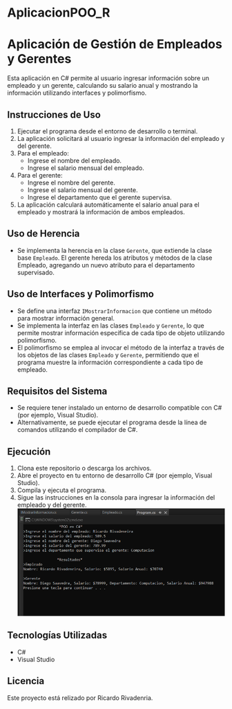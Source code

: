 # AplicacionPOO_R
# Aplicación de Gestión de Empleados y Gerentes

Esta aplicación en C# permite al usuario ingresar información sobre un empleado y un gerente, calculando su salario anual y mostrando la información utilizando interfaces y polimorfismo.

## Instrucciones de Uso

1. Ejecutar el programa desde el entorno de desarrollo o terminal.
2. La aplicación solicitará al usuario ingresar la información del empleado y del gerente.
3. Para el empleado:
   - Ingrese el nombre del empleado.
   - Ingrese el salario mensual del empleado.
4. Para el gerente:
   - Ingrese el nombre del gerente.
   - Ingrese el salario mensual del gerente.
   - Ingrese el departamento que el gerente supervisa.
5. La aplicación calculará automáticamente el salario anual para el empleado y mostrará la información de ambos empleados.

## Uso de Herencia

- Se implementa la herencia en la clase `Gerente`, que extiende la clase base `Empleado`. El gerente hereda los atributos y métodos de la clase Empleado, agregando un nuevo atributo para el departamento supervisado.

## Uso de Interfaces y Polimorfismo

- Se define una interfaz `IMostrarInformacion` que contiene un método para mostrar información general.
- Se implementa la interfaz en las clases `Empleado` y `Gerente`, lo que permite mostrar información específica de cada tipo de objeto utilizando polimorfismo.
- El polimorfismo se emplea al invocar el método de la interfaz a través de los objetos de las clases `Empleado` y `Gerente`, permitiendo que el programa muestre la información correspondiente a cada tipo de empleado.

## Requisitos del Sistema

- Se requiere tener instalado un entorno de desarrollo compatible con C# (por ejemplo, Visual Studio).
- Alternativamente, se puede ejecutar el programa desde la línea de comandos utilizando el compilador de C#.

## Ejecución

1. Clona este repositorio o descarga los archivos.
2. Abre el proyecto en tu entorno de desarrollo C# (por ejemplo, Visual Studio).
3. Compila y ejecuta el programa.
4. Sigue las instrucciones en la consola para ingresar la información del empleado y del gerente.
![Evidencia](Evidencia_Funcionamiento.png)

## Tecnologías Utilizadas

- C#
- Visual Studio

## Licencia

Este proyecto está relizado por Ricardo Rivadenria.
